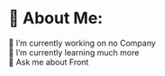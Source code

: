 # 💫 About Me:
🔭 I’m currently working on no Company<br>🌱 I’m currently learning much more<br>💬 Ask me about Front
